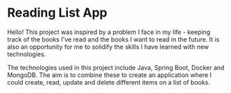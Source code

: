 # Reading List App

Hello! This project was inspired by a problem I face in my life - keeping track of the books I've read and the books I 
want to read in the future. It is also an opportunity for me to solidify the skills I have learned with new technologies.

The technologies used in this project include Java, Spring Boot, Docker and MongoDB. The aim is to combine these to create
an application where I could create, read, update and delete different items on a list of books. 